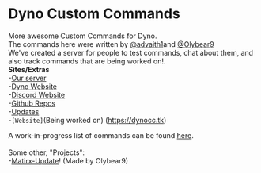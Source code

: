 # Dyno Custom Commands
More awesome Custom Commands for Dyno.<br/>
The commands here were written by [@advaith1](https://github.com/advaith1)and [@Olybear9](https://github.com/Olybear9)<br/>
We've created a server for people to test commands, chat about them, and also track commands that are being worked on!.<br/>
**Sites/Extras**<br/>
-[Our server](https://discord.gg/e7R8J68)<br/>
-[Dyno Website](https://www.dynobot.net/)<br/>
-[Discord Website](https://discord.gg)<br/>
-[Github Repos](https://github.com/Dyno-Custom-Commands)<br/>
-[Updates](http://yourstupid)<br/>
-`[Website]`(Being worked on) (https://dynocc.tk)<br/>

A work-in-progress list of commands can be found [here](https://dynocc.tk/Command%20List).<br/>
<br/>
Some other, "Projects":<br/>
-[Matirx-Update](https://dynocc.tk/bored)! (Made by Olybear9)

